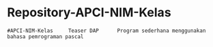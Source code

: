 # Repository-APCI-NIM-Kelas
    #APCI-NIM-Kelas     Teaser DAP      Program sederhana menggunakan bahasa pemrograman pascal  
